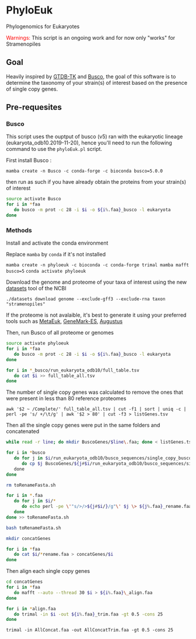 # PhyloEuk

Phylogenomics for Eukaryotes

<span style="color:red"> Warnings: </span>
This script is an ongoing work and for now only "works" for Stramenopiles

## Goal

Heavily inspired by [GTDB-TK](https://github.com/Ecogenomics/GTDBTk) and [Busco](https://busco.ezlab.org/), the goal of this software is to determine the taxonomy of your strain(s) of interest based on the presence of single copy genes.

## Pre-requesites

### Busco

This script uses the ouptput of busco (v5) ran with the eukaryotic lineage (eukaryota_odb10.2019-11-20), hence you'll need to run the following command to use the `phyloEuk.pl` script.

First install Busco :

`mamba create -n Busco -c conda-forge -c bioconda busco=5.0.0`

then run as such if you have already obtain the proteins from your strain(s) of interest

``` bash
source activate Busco
for i in *faa
   do busco -m prot -c 28 -i $i -o ${i%.faa}_busco -l eukaryota
done
```

### Methods

Install and activate the conda environment

Replace `mamba` by `conda` if it's not installed

`mamba create -n phyloeuk -c bioconda -c conda-forge trimal mamba mafft busco=5`
`conda activate phyloeuk`

Download the genome and proteome of your taxa of interest using the new [datasets](https://www.ncbi.nlm.nih.gov/datasets/docs/) tool of the NCBI

`./datasets download genome --exclude-gff3 --exclude-rna taxon "stramenopiles"`

If the proteome is not avalaible, it's best to generate it using your preferred tools such as [MetaEuk](https://github.com/soedinglab/metaeuk), [GeneMark-ES](http://exon.gatech.edu/GeneMark/), [Augustus](https://github.com/Gaius-Augustus/Augustus)

Then, run Busco of all proteome or genomes

``` bash
source activate phyloeuk
for i in *faa
   do busco -m prot -c 28 -i $i -o ${i%.faa}_busco -l eukaryota
done
```

``` bash
for i in *_busco/run_eukaryota_odb10/full_table.tsv
   do cat $i >> full_table_all.tsv
done
```

The number of single copy genes was calculated to remove the ones that were present in less than 80 reference proteomes

`awk '$2 ~ /Complete/' full_table_all.tsv | cut -f1 | sort | uniq -c | perl -pe 's/ +/\t/g' | awk '$2 > 80' | cut -f3 > listGenes.tsv`

Then all the single copy genes were put in the same folders and concatenated

``` bash
while read -r line; do mkdir BuscoGenes/$line\.faa; done < listGenes.tsv

for i in *busco
   do for j in $i/run_eukaryota_odb10/busco_sequences/single_copy_busco_sequences/*faa
      do cp $j BuscoGenes/${j#$i/run_eukaryota_odb10/busco_sequences/single_copy_busco_sequences/}/${i%_busco}\_${j#$i/run_eukaryota_odb10/busco_sequences/single_copy_busco_sequences/}\
   done
done

rm toRenameFasta.sh

for i in *.faa
   do for j in $i/*
      do echo perl -pe \'"s/>/>${j#$i/}/g"\' $j \> ${j%.faa}_rename.faa
   done
done >> toRenameFasta.sh

bash toRenameFasta.sh

mkdir concatGenes

for i in *faa
   do cat $i/*rename.faa > concatGenes/$i
done
```
Then align each single copy genes

``` bash
cd concatGenes
for i in *faa
   do mafft --auto --thread 30 $i > ${i%.faa}\_align.faa
done
```

```bash
for i in *align.faa
   do trimal -in $i -out ${i%.faa}_trim.faa -gt 0.5 -cons 25
done
```

`trimal -in AllConcat.faa -out AllConcatTrim.faa -gt 0.5 -cons 25`

